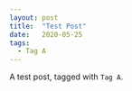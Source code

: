 ```yaml
---
layout: post
title:  "Test Post"
date:   2020-05-25
tags:
  - Tag A
---
```

A test post, tagged with `Tag A`.
